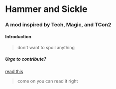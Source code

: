 # Hammer and Sickle
### A mod inspired by Tech, Magic, and TCon2
#### Introduction
>don't want to spoil anything
##### Urge to contribute?
[read this](Contribute.md)
>come on you can read it right
